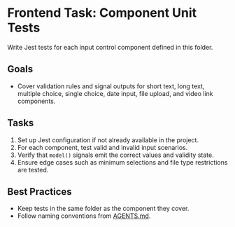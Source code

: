 # Frontend Task: Component Unit Tests

Write Jest tests for each input control component defined in this folder.

## Goals
- Cover validation rules and signal outputs for short text, long text, multiple choice, single choice, date input, file upload, and video link components.

## Tasks
1. Set up Jest configuration if not already available in the project.
2. For each component, test valid and invalid input scenarios.
3. Verify that `model()` signals emit the correct values and validity state.
4. Ensure edge cases such as minimum selections and file type restrictions are tested.

## Best Practices
- Keep tests in the same folder as the component they cover.
- Follow naming conventions from [AGENTS.md](../../../AGENTS.md).
